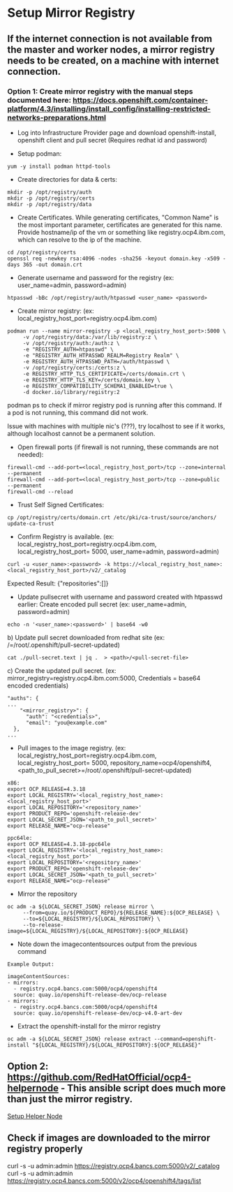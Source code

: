 # Setup Mirror Registry

## If the internet connection is not available from the master and worker nodes, a mirror registry needs to be created, on a machine with internet connection.

### Option 1: Create mirror registry with the manual steps documented here: https://docs.openshift.com/container-platform/4.3/installing/install_config/installing-restricted-networks-preparations.html

- Log into Infrastructure Provider page and download openshift-install, openshift client and pull secret
(Requires redhat id and password)

- Setup podman: 
```
yum -y install podman httpd-tools
```

- Create directories for data & certs: 
```
mkdir -p /opt/registry/auth
mkdir -p /opt/registry/certs
mkdir -p /opt/registry/data
```

- Create Certificates. While generating certificates, "Common Name" is the most important parameter, certificates are generated for this name. Provide hostname/ip of the vm or something like registry.ocp4.ibm.com, which can resolve to the ip of the machine.
```
cd /opt/registry/certs
openssl req -newkey rsa:4096 -nodes -sha256 -keyout domain.key -x509 -days 365 -out domain.crt
```

- Generate username and password for the registry (ex: user_name=admin, password=admin)
```
htpasswd -bBc /opt/registry/auth/htpasswd <user_name> <password> 
```

- Create mirror registry: (ex: local_registry_host_port=registry.ocp4.ibm.com)
```
podman run --name mirror-registry -p <local_registry_host_port>:5000 \ 
     -v /opt/registry/data:/var/lib/registry:z \
     -v /opt/registry/auth:/auth:z \
     -e "REGISTRY_AUTH=htpasswd" \
     -e "REGISTRY_AUTH_HTPASSWD_REALM=Registry Realm" \
     -e REGISTRY_AUTH_HTPASSWD_PATH=/auth/htpasswd \
     -v /opt/registry/certs:/certs:z \
     -e REGISTRY_HTTP_TLS_CERTIFICATE=/certs/domain.crt \
     -e REGISTRY_HTTP_TLS_KEY=/certs/domain.key \
     -e REGISTRY_COMPATIBILITY_SCHEMA1_ENABLED=true \
     -d docker.io/library/registry:2
```

podman ps to check if mirror registry pod is running after this command. If a pod is not running,
this command did not work.

Issue with machines with multiple nic's (???), try localhost to see if it works, although localhost
cannot be a permanent solution.

- Open firewall ports (if firewall is not running, these commands are not needed):
```
firewall-cmd --add-port=<local_registry_host_port>/tcp --zone=internal --permanent 
firewall-cmd --add-port=<local_registry_host_port>/tcp --zone=public   --permanent 
firewall-cmd --reload
```

- Trust Self Signed Certificates:
```
cp /opt/registry/certs/domain.crt /etc/pki/ca-trust/source/anchors/
update-ca-trust
```

- Confirm Registry is available. (ex: local_registry_host_port=registry.ocp4.ibm.com, local_registry_host_port= 5000, user_name=admin, password=admin)
```
curl -u <user_name>:<password> -k https://<local_registry_host_name>:<local_registry_host_port>/v2/_catalog 
```
Expected Result: {"repositories":[]}

- Update pullsecret with username and password created with htpasswd earlier:
Create encoded pull secret (ex: user_name=admin, password=admin)
```
echo -n '<user_name>:<password>' | base64 -w0
```

b) Update pull secret downloaded from redhat site  (ex: <path>/<pull-secret-file>=/root/.openshift/pull-secret-updated)
```
cat ./pull-secret.text | jq .  > <path>/<pull-secret-file>
```

c) Create the updated pull secret. (ex: mirror_registry=registry.ocp4.ibm.com:5000, Credentials = base64 encoded credentials)
```
"auths": {
...
    "<mirror_registry>": { 
      "auth": "<credentials>", 
      "email": "you@example.com"
  },
...
```

- Pull images to the image registry. (ex: local_registry_host_port=registry.ocp4.ibm.com, local_registry_host_port= 5000, repository_name=ocp4/openshift4, <path_to_pull_secret>=/root/.openshift/pull-secret-updated)
```
x86:
export OCP_RELEASE=4.3.18 
export LOCAL_REGISTRY='<local_registry_host_name>:<local_registry_host_port>' 
export LOCAL_REPOSITORY='<repository_name>' 
export PRODUCT_REPO='openshift-release-dev' 
export LOCAL_SECRET_JSON='<path_to_pull_secret>' 
export RELEASE_NAME="ocp-release" 

ppc64le:
export OCP_RELEASE=4.3.18-ppc64le
export LOCAL_REGISTRY='<local_registry_host_name>:<local_registry_host_port>' 
export LOCAL_REPOSITORY='<repository_name>' 
export PRODUCT_REPO='openshift-release-dev' 
export LOCAL_SECRET_JSON='<path_to_pull_secret>' 
export RELEASE_NAME="ocp-release" 
```

- Mirror the repository
```
oc adm -a ${LOCAL_SECRET_JSON} release mirror \
     --from=quay.io/${PRODUCT_REPO}/${RELEASE_NAME}:${OCP_RELEASE} \
     --to=${LOCAL_REGISTRY}/${LOCAL_REPOSITORY} \
     --to-release-image=${LOCAL_REGISTRY}/${LOCAL_REPOSITORY}:${OCP_RELEASE}
```

- Note down the imagecontentsources output from the previous command
```
Example Output:

imageContentSources:
- mirrors:
  - registry.ocp4.bancs.com:5000/ocp4/openshift4
  source: quay.io/openshift-release-dev/ocp-release
- mirrors:
  - registry.ocp4.bancs.com:5000/ocp4/openshift4
  source: quay.io/openshift-release-dev/ocp-v4.0-art-dev
```

- Extract the openshift-install for the mirror registry
```
oc adm -a ${LOCAL_SECRET_JSON} release extract --command=openshift-install "${LOCAL_REGISTRY}/${LOCAL_REPOSITORY}:${OCP_RELEASE}"
```

## Option 2: https://github.com/RedHatOfficial/ocp4-helpernode - This ansible script does much more than just the mirror registry. 
[Setup Helper Node](Helper-Node.md)

## Check if images are downloaded to the mirror registry properly
curl -s -u admin:admin https://registry.ocp4.bancs.com:5000/v2/_catalog
curl -s -u admin:admin https://registry.ocp4.bancs.com:5000/v2/ocp4/openshift4/tags/list